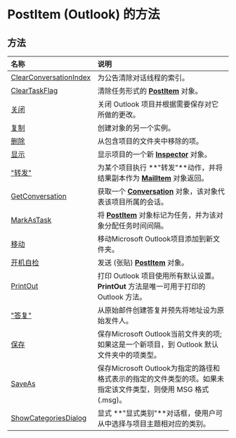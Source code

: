
# PostItem (Outlook) 的方法

## 方法



|**名称**|**说明**|
|:-----|:-----|
|[ClearConversationIndex](25999025-52f9-8cc9-108f-e3898c2c2b24.md)|为公告清除对话线程的索引。|
|[ClearTaskFlag](c6b6d8b3-9eea-b65f-1dcc-017536492cae.md)|清除任务形式的  **[PostItem](de44065d-4e93-315a-279f-7b92f09c0465.md)** 对象。|
|[关闭](fd80ee3c-2ee1-20ff-1f43-d706695b128c.md)|关闭 Outlook 项目并根据需要保存对它所做的更改。|
|[复制](322c9312-512b-eae3-2e6a-950254efdfc1.md)|创建对象的另一个实例。|
|[删除](cdf47579-b542-f975-81e3-aa613f60830c.md)|从包含项目的文件夹中移除的项。|
|[显示](7be08ed2-27c4-1d4e-c7c7-82cc908ff7e2.md)|显示项目的一个新  **[Inspector](d7384756-669c-0549-1032-c3b864187994.md)** 对象。|
|["转发"](d942b1c9-2c70-b250-c3ff-c46aed5755b0.md)|为某个项目执行 **"转发"**动作，并将结果副本作为  **[MailItem](14197346-05d2-0250-fa4c-4a6b07daf25f.md)** 对象返回。|
|[GetConversation](f5912703-d064-5e4a-b3ae-5091d791cb87.md)|获取一个  **[Conversation](2705d38a-ebc0-e5a7-208b-ffe1f5446b1b.md)** 对象，该对象代表该项目所属的会话。|
|[MarkAsTask](78ead34b-3861-0204-1bc3-687a2c25ab73.md)|将  **[PostItem](de44065d-4e93-315a-279f-7b92f09c0465.md)** 对象标记为任务，并为该对象分配任务时间间隔。|
|[移动](f2e7618d-bbf5-4e82-e7e5-6cfb19e8b78a.md)|移动Microsoft Outlook项目添加到新文件夹。|
|[开机自检](289b23e8-30ec-e769-e803-5db9c01b2c79.md)|发送 (张贴)  **[PostItem](de44065d-4e93-315a-279f-7b92f09c0465.md)** 对象。|
|[PrintOut](0df3d786-a687-68c2-1226-20648f7f5179.md)|打印 Outlook 项目使用所有默认设置。 **PrintOut** 方法是唯一可用于打印的 Outlook 方法。|
|["答复"](05962ba1-583a-d3c9-63fb-e0d71705ae1f.md)|从原始邮件创建答复并预先将地址设为原始发件人。|
|[保存](de45d477-c773-0475-bf2a-498533689780.md)|保存Microsoft Outlook当前文件夹的项; 如果这是一个新项目，到 Outlook 默认文件夹中的项类型。|
|[SaveAs](c76c4b20-308c-e411-89cc-40dd40dd86bb.md)|保存Microsoft Outlook为指定的路径和格式表示的指定的文件类型的项。如果未指定该文件类型，则使用 MSG 格式 (.msg)。|
|[ShowCategoriesDialog](00483040-7c23-e920-3d97-1ac456c25b05.md)|显式 **"显式类别"**对话框，使用户可从中选择与项目主题相对应的类别。|
